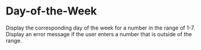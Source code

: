 # Day-of-the-Week
 Display the corresponding day of the week for a number in the range of 1-7. 
 Display an error message if the user enters a number that is outside of the range.
